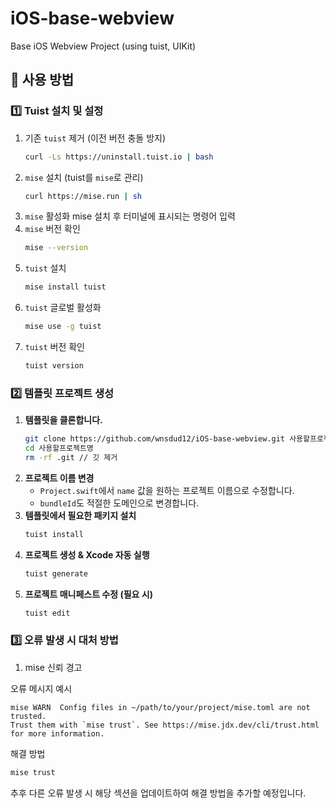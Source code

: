 # iOS-base-webview
Base iOS Webview Project (using tuist, UIKit)

## 📌 사용 방법

### 1️⃣ Tuist 설치 및 설정
1. 기존 `tuist` 제거 (이전 버전 충돌 방지)
   ```sh
   curl -Ls https://uninstall.tuist.io | bash
   ```
2. `mise` 설치 (tuist를 `mise`로 관리)
   ```sh
   curl https://mise.run | sh
   ```
3. `mise` 활성화
   mise 설치 후 터미널에 표시되는 명령어 입력
4. `mise` 버전 확인
   ```sh
   mise --version
   ```
5. `tuist` 설치
   ```sh
   mise install tuist
   ```
6. `tuist` 글로벌 활성화
   ```sh
   mise use -g tuist
   ```
7. `tuist` 버전 확인
   ```sh
   tuist version
   ```

### 2️⃣ 템플릿 프로젝트 생성
1. **템플릿을 클론합니다.**
   ```sh
   git clone https://github.com/wnsdud12/iOS-base-webview.git 사용할프로젝트명 // 사용할 프로젝트명으로 폴더명을 변경
   cd 사용할프로젝트명
   rm -rf .git // 깃 제거
   ```
2. **프로젝트 이름 변경**
   - `Project.swift`에서 `name` 값을 원하는 프로젝트 이름으로 수정합니다.
   - `bundleId`도 적절한 도메인으로 변경합니다.
3. **템플릿에서 필요한 패키지 설치**
   ```sh
   tuist install
   ```
4. **프로젝트 생성 & Xcode 자동 실행**
   ```sh
   tuist generate
   ```
5. **프로젝트 매니페스트 수정 (필요 시)**
   ```sh
   tuist edit
   ```

### 3️⃣ 오류 발생 시 대처 방법

1. mise 신뢰 경고

오류 메시지 예시
```
mise WARN  Config files in ~/path/to/your/project/mise.toml are not trusted.
Trust them with `mise trust`. See https://mise.jdx.dev/cli/trust.html for more information.
```
해결 방법
```zsh
mise trust
```
추후 다른 오류 발생 시 해당 섹션을 업데이트하여 해결 방법을 추가할 예정입니다.

###
